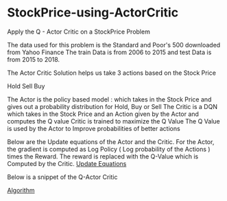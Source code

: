 # StockPrice-using-ActorCritic
Apply the Q - Actor Critic on a StockPrice Problem

The data used for this problem is the Standard and Poor's 500 downloaded from Yahoo Finance
The train Data is from 2006 to 2015 and test Data is from 2015 to 2018.

The Actor Critic Solution helps us take 3 actions based on the Stock Price
  
  Hold
  Sell
  Buy

The Actor is the policy based model : which takes in the Stock Price and gives out a probability distribution for Hold, Buy or Sell
The Critic is a DQN which takes in the Stock Price and an Action given by the Actor and computes the Q value
Critic is trained to maximize the Q Value
The Q Value is used by the Actor to Improve probabilities of better actions

Below are the Update equations of the Actor and the Critic. For the Actor, the gradient is computed as Log Policy ( Log probability of the Actions ) times the Reward.
The reward is replaced with the Q-Value which is Computed by the Critic.
[Update Equations](https://github.com/Shubha-Manikarnike/StockPrice-using-ActorCritic/blob/main/Images/Q-ActorCritic.PNG)

Below is a snippet of the Q-Actor Critic

[Algorithm](https://github.com/Shubha-Manikarnike/StockPrice-using-ActorCritic/blob/main/Images/Q-ActoCritic%20Algorithm.PNG)
